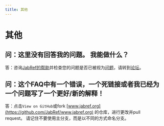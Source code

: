 ```yaml
---
title: 其他
---
```


# 其他

## 问：这里没有回答我的问题。 我能做什么？

答：咨询[JabRef的帮助](索引)并检查您的问题是否已被视为[问题](https://github.com/JabRef/jabref/issues?utf8=%E2%9C%93&q=is%3Aissue+ )，请转到[论坛](http://discourse.jabref.org/)。

## 问：这个FAQ中有一个错误，一个死链接或者我已经为一个问题写了一个更好/新的解释！

答：点击`View on GitHub`或fork [www.jabref.org](https://github.com/JabRef/www.jabref.org) 的仓库，进行更改并pull request。
请记住不要使用主分支，而是以不同的方式命名分支。